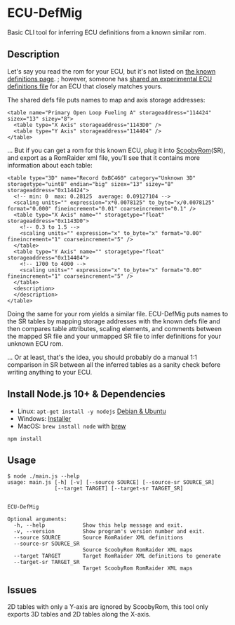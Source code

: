 # ECU-DefMig
Basic CLI tool for inferring ECU definitions from a known similar rom.

## Description
Let's say you read the rom for your ECU, but it's not listed on
[the known definitions page](http://www.romraider.com/forum/viewtopic.php?f=8&t=3808).
; however, someone has
[shared an experimental ECU definitions file](http://www.romraider.com/forum/viewtopic.php?p=127793&sid=f696b59ec9434f0ea3c310b14eb245a7#p127793)
for an ECU that closely matches yours.

The shared defs file puts names to map and axis storage addresses:
```
<table name="Primary Open Loop Fueling A" storageaddress="114424" sizex="13" sizey="8">
  <table type="X Axis" storageaddress="1143D0" />
  <table type="Y Axis" storageaddress="114404" />
</table>
```

... But if you can get a rom for this known ECU, plug it into
[ScoobyRom](https://github.com/SubaruDieselCrew/ScoobyRom)(SR), and export as a
RomRaider xml file, you'll see that it contains more information about each table:
```
<table type="3D" name="Record 0xBC460" category="Unknown 3D" storagetype="uint8" endian="big" sizex="13" sizey="8" storageaddress="0x114424">
  <!-- min: 0  max: 0.28125  average: 0.09127104 -->
  <scaling units="" expression="x*0.0078125" to_byte="x/0.0078125" format="0.000" fineincrement="0.01" coarseincrement="0.1" />
  <table type="X Axis" name="" storagetype="float" storageaddress="0x1143D0">
    <!-- 0.3 to 1.5 -->
    <scaling units="" expression="x" to_byte="x" format="0.00" fineincrement="1" coarseincrement="5" />
  </table>
  <table type="Y Axis" name="" storagetype="float" storageaddress="0x114404">
    <!-- 1700 to 4000 -->
    <scaling units="" expression="x" to_byte="x" format="0.00" fineincrement="1" coarseincrement="5" />
  </table>
  <description>
  </description>
</table>
```

Doing the same for your rom yields a similar file. ECU-DefMig puts names to the
SR tables by mapping storage addresses with the known defs file and then compares
table attributes, scaling elements, and comments between the mapped SR file and
your unmapped SR file to infer definitions for your unknown ECU rom.

... Or at least, that's the idea, you should probably do a manual 1:1 comparison
in SR between all the inferred tables as a sanity check before writing anything
to your ECU.

## Install Node.js 10+ & Dependencies
 * Linux: `apt-get install -y nodejs` [Debian & Ubuntu](https://nodejs.org/en/download/package-manager/#debian-and-ubuntu-based-linux-distributions)
 * Windows: [Installer](https://nodejs.org/en/download/)
 * MacOS: `brew install node` with [brew](http://brew.sh/)

`npm install`

## Usage
```
$ node ./main.js --help
usage: main.js [-h] [-v] [--source SOURCE] [--source-sr SOURCE_SR]
               [--target TARGET] [--target-sr TARGET_SR]


ECU-DefMig

Optional arguments:
  -h, --help            Show this help message and exit.
  -v, --version         Show program's version number and exit.
  --source SOURCE       Source RomRaider XML definitions
  --source-sr SOURCE_SR
                        Source ScoobyRom RomRaider XML maps
  --target TARGET       Target RomRaider XML definitions to generate
  --target-sr TARGET_SR
                        Target ScoobyRom RomRaider XML maps
```

## Issues
2D tables with only a Y-axis are ignored by ScoobyRom, this tool only exports 3D tables and 2D tables along the X-axis.
